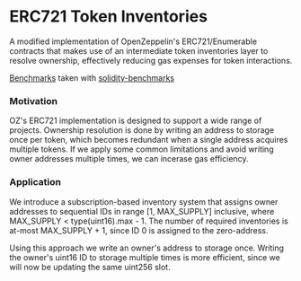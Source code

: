 # ERC721 Token Inventories

A modified implementation of OpenZeppelin's ERC721/Enumerable contracts that makes use of an intermediate token inventories layer to resolve ownership, effectively reducing gas expenses for token interactions.

[Benchmarks](ERC721.md) taken with [solidity-benchmarks](https://github.com/alephao/solidity-benchmarks)

### Motivation

OZ's ERC721 implementation is designed to support a wide range of projects. Ownership resolution is done by writing an address to storage once per token, which becomes redundant when a single address acquires multiple tokens. If we apply some common limitations and avoid writing owner addresses multiple times, we can incerase gas efficiency.

### Application

We introduce a subscription-based inventory system that assigns owner addresses to sequential IDs in range [1, MAX_SUPPLY] inclusive, where MAX_SUPPLY < type(uint16).max - 1. The number of required inventories is at-most MAX_SUPPLY + 1, since ID 0 is assigned to the zero-address.

Using this approach we write an owner's address to storage once. Writing the owner's uint16 ID to storage multiple times is more efficient, since we will now be updating the same uint256 slot.
